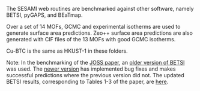 The SESAMI web routines are benchmarked against other software, namely BETSI, pyGAPS, and BEaTmap.

Over a set of 14 MOFs, GCMC and experimental isotherms are used to generate surface area predictions.
Zeo++ surface area predictions are also generated with CIF files of the 13 MOFs with good GCMC isotherms.

Cu-BTC is the same as HKUST-1 in these folders.

Note: In the benchmarking of the [JOSS paper](https://joss.theoj.org/papers/10.21105/joss.05429), an [older version of BETSI](https://github.com/nakulrampal/betsi-gui/tree/89b3ec7a216084d4bb6e2963918c781f32810190) was used. The [newer version](https://github.com/nakulrampal/betsi-gui/tree/e68e3def588ef46116ce32677cdf51401f261701) has implemented bug fixes and makes successful predictions where the previous version did not. The updated BETSI results, corresponding to Tables 1-3 of the paper, are [here](/paper/benchmarking/new_BETSI_benchmark.xlsx).

